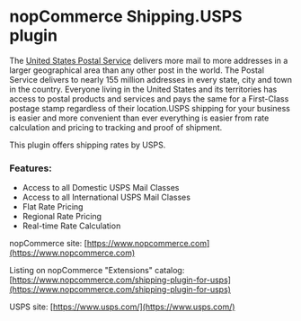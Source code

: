 ﻿nopCommerce Shipping.USPS plugin
===========
The [United States Postal Service](https://www.usps.com/) delivers more mail to more addresses in a larger geographical area than any other post in the world. The Postal Service delivers to nearly 155 million addresses in every state, city and town in the country. Everyone living in the United States and its territories has access to postal products and services and pays the same for a First-Class postage stamp regardless of their location.USPS shipping for your business is easier and more convenient than ever everything is easier from rate calculation and pricing to tracking and proof of shipment.

This plugin offers shipping rates by USPS.

### Features:
* Access to all Domestic USPS Mail Classes
* Access to all International USPS Mail Classes
* Flat Rate Pricing
* Regional Rate Pricing
* Real-time Rate Calculation

nopCommerce site: [https://www.nopcommerce.com](https://www.nopcommerce.com)

Listing on nopCommerce "Extensions" catalog: [https://www.nopcommerce.com/shipping-plugin-for-usps](https://www.nopcommerce.com/shipping-plugin-for-usps)

USPS site: [https://www.usps.com/](https://www.usps.com/)
